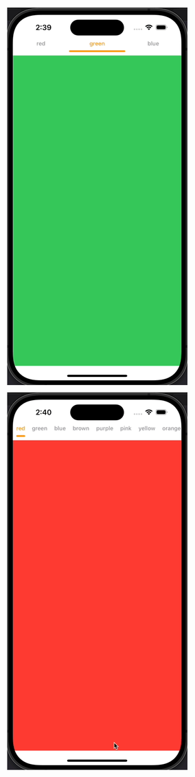 ![SegmentedFixedView](./image_SegmentedFixedView.gif)

![SegmentedFlexibleView](./image_SegmentedFlexibleView.gif)
